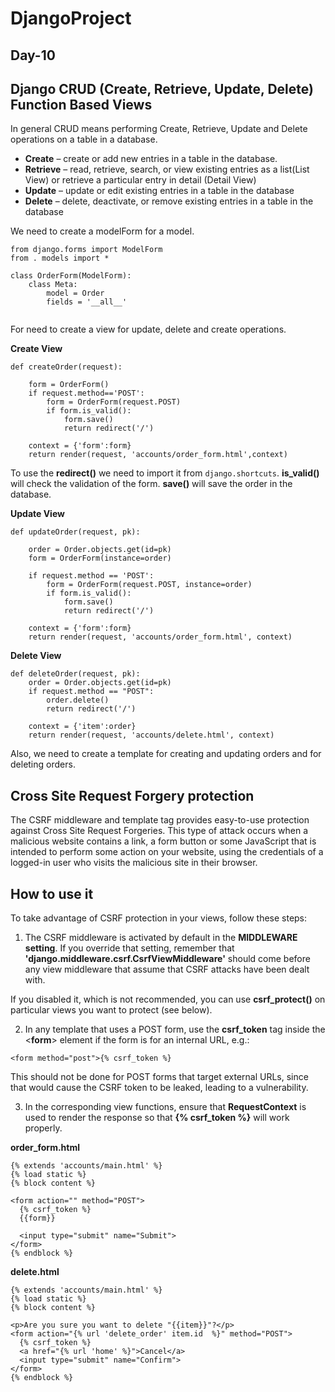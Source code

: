 # DjangoProject
## Day-10

## Django CRUD (Create, Retrieve, Update, Delete) Function Based Views
In general CRUD means performing Create, Retrieve, Update and Delete operations on a table in a database.

* **Create** – create or add new entries in a table in the database.
* **Retrieve** – read, retrieve, search, or view existing entries as a list(List View) or retrieve a particular entry in detail (Detail View)
* **Update** – update or edit existing entries in a table in the database
* **Delete** – delete, deactivate, or remove existing entries in a table in the database

We need to create a modelForm for a model.
```
from django.forms import ModelForm
from . models import *

class OrderForm(ModelForm):
	class Meta:
		model = Order
		fields = '__all__'
		
```
For need to create a view for update, delete and create operations.

**Create View**
```
def createOrder(request):

	form = OrderForm()
	if request.method=='POST':
		form = OrderForm(request.POST)
		if form.is_valid():
			form.save()
			return redirect('/')
			
	context = {'form':form}
	return render(request, 'accounts/order_form.html',context)
```
To use the **redirect()** we need to import it from `django.shortcuts`. **is_valid()** will check the validation of the form. **save()** will save the order in the database.

**Update View**
```
def updateOrder(request, pk):

	order = Order.objects.get(id=pk)
	form = OrderForm(instance=order)

	if request.method == 'POST':
		form = OrderForm(request.POST, instance=order)
		if form.is_valid():
			form.save()
			return redirect('/')

	context = {'form':form}
	return render(request, 'accounts/order_form.html', context)	
```
**Delete View**
```
def deleteOrder(request, pk):
	order = Order.objects.get(id=pk)
	if request.method == "POST":
		order.delete()
		return redirect('/')

	context = {'item':order}
	return render(request, 'accounts/delete.html', context)
```
Also, we need to create a template for creating and updating orders and for deleting orders.

## Cross Site Request Forgery protection
The CSRF middleware and template tag provides easy-to-use protection against Cross Site Request Forgeries. This type of attack occurs when a malicious website contains a link, a form button or some JavaScript that is intended to perform some action on your website, using the credentials of a logged-in user who visits the malicious site in their browser.

## How to use it
To take advantage of CSRF protection in your views, follow these steps:

1. The CSRF middleware is activated by default in the **MIDDLEWARE setting**. If you override that setting, remember that **'django.middleware.csrf.CsrfViewMiddleware'** should come before any view middleware that assume that CSRF attacks have been dealt with.

  If you disabled it, which is not recommended, you can use **csrf_protect()** on particular views you want to protect (see below).

2. In any template that uses a POST form, use the **csrf_token** tag inside the <**form**> element if the form is for an internal URL, e.g.:
  ```
  <form method="post">{% csrf_token %}
  ```
  This should not be done for POST forms that target external URLs, since that would cause the CSRF token to be leaked, leading to a vulnerability.

3. In the corresponding view functions, ensure that **RequestContext** is used to render the response so that **{% csrf_token %}** will work properly. 

**order_form.html**
```
{% extends 'accounts/main.html' %} 
{% load static %} 
{% block content %} 

<form action="" method="POST">
  {% csrf_token %}
  {{form}}

  <input type="submit" name="Submit">
</form>
{% endblock %}
```
**delete.html**
```
{% extends 'accounts/main.html' %}
{% load static %}
{% block content %}

<p>Are you sure you want to delete "{{item}}"?</p>
<form action="{% url 'delete_order' item.id  %}" method="POST">
  {% csrf_token %}
  <a href="{% url 'home' %}">Cancel</a>
  <input type="submit" name="Confirm">
</form>
{% endblock %}
```
